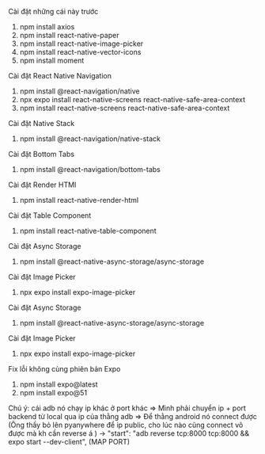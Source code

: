 Cài đặt những cái này trước

1. npm install axios
2. npm install react-native-paper
3. npm install react-native-image-picker
4. npm install react-native-vector-icons
5. npm install moment

Cài đặt React Native Navigation

1. npm install @react-navigation/native
2. npx expo install react-native-screens react-native-safe-area-context
3. npm install react-native-screens react-native-safe-area-context

Cài đặt Native Stack

1. npm install @react-navigation/native-stack

Cài đặt Bottom Tabs

1. npm install @react-navigation/bottom-tabs

Cài đặt Render HTMl

1. npm install react-native-render-html

Cài đặt Table Component

1. npm install react-native-table-component

Cài đặt Async Storage

1. npm install @react-native-async-storage/async-storage

Cài đặt Image Picker

1. npx expo install expo-image-picker

Cài đặt Async Storage

1. npm install @react-native-async-storage/async-storage

Cài đặt Image Picker

1. npx expo install expo-image-picker

Fix lỗi không cùng phiên bản Expo

1. npm install expo@latest
2. npm install expo@51

Chú ý: cái adb nó chạy ip khác ở port khác => Mình phải chuyển ip + port backend từ local qua ip của thằng adb => Để thằng android nó connect được
(Ông thầy bỏ lên pyanywhere để ip public, cho lúc nào cũng connect vô được mà kh cần reverse á ) -> "start": "adb reverse tcp:8000 tcp:8000 && expo start --dev-client", (MAP PORT)
